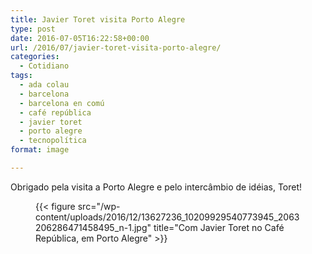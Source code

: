 ```yaml
---
title: Javier Toret visita Porto Alegre
type: post
date: 2016-07-05T16:22:58+00:00
url: /2016/07/javier-toret-visita-porto-alegre/
categories:
  - Cotidiano
tags:
  - ada colau
  - barcelona
  - barcelona en comú
  - café república
  - javier toret
  - porto alegre
  - tecnopolítica
format: image

---
```

Obrigado pela visita a Porto Alegre e pelo intercâmbio de idéias, Toret!<figure id="attachment_3011" style="max-width: 604px" class="wp-caption aligncenter">

{{< figure src="/wp-content/uploads/2016/12/13627236_10209929540773945_2063206286471458495_n-1.jpg" title="Com Javier Toret no Café República, em Porto Alegre" >}}

